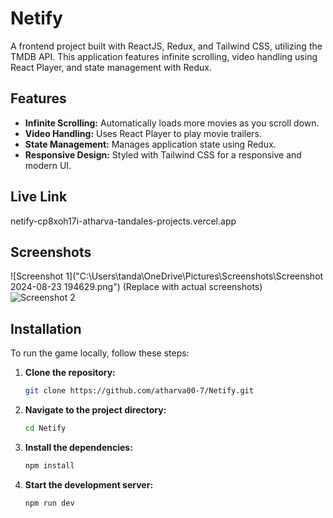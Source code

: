 # Netify

A frontend project built with ReactJS, Redux, and Tailwind CSS, utilizing the TMDB API. This application features infinite scrolling, video handling using React Player, and state management with Redux.

## Features

- **Infinite Scrolling:** Automatically loads more movies as you scroll down.
- **Video Handling:** Uses React Player to play movie trailers.
- **State Management:** Manages application state using Redux.
- **Responsive Design:** Styled with Tailwind CSS for a responsive and modern UI.

## Live Link

netify-cp8xoh17i-atharva-tandales-projects.vercel.app

## Screenshots

![Screenshot 1]("C:\Users\tanda\OneDrive\Pictures\Screenshots\Screenshot 2024-08-23 194629.png") (Replace with actual screenshots)
![Screenshot 2](#)

## Installation

To run the game locally, follow these steps:

1. **Clone the repository:**
   ```bash
   git clone https://github.com/atharva00-7/Netify.git

2. **Navigate to the project directory:**
   ```bash
   cd Netify

3. **Install the dependencies:**
   ```bash
   npm install

4. **Start the development server:**
   ```bash
   npm run dev
